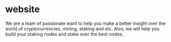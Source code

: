 # website
We are a team of passionate want to help you make a better insight over the world of cryptocurrencies, mining, staking and etc. Also, we will help you build your staking nodes and stake over the best nodes.
